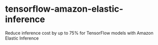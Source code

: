 # tensorflow-amazon-elastic-inference
Reduce inference cost by up to 75% for TensorFlow models with Amazon Elastic Inference

